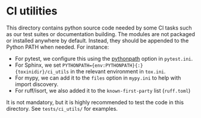 # CI utilities

This directory contains python source code needed by some CI tasks such as our test suites or documentation building. The modules are not packaged or installed anywhere by default. Instead, they should be appended to the Python PATH when needed. For instance:

- For pytest, we configure this using the [pythonpath](https://docs.pytest.org/en/7.4.x/reference/reference.html#confval-pythonpath) option in `pytest.ini`.
- For Sphinx, we set `PYTHONPATH={env:PYTHONPATH}{:}{toxinidir}/ci_utils` in the relevant environment in `tox.ini`.
- For mypy, we can add it to the `files` option in `mypy.ini` to help with import discovery.
- For ruff/isort, we also added it to the `known-first-party` list (`ruff.toml`)

It is not mandatory, but it is highly recommended to test the code in this directory. See `tests/ci_utils/` for examples.
